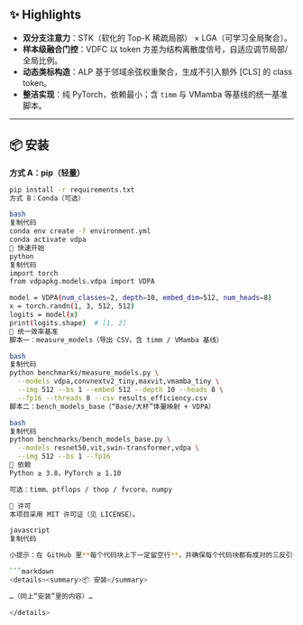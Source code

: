 ## ✨ Highlights
- **双分支注意力**：STK（软化的 Top-K 稀疏局部） × LGA（可学习全局聚合）。
- **样本级融合门控**：VDFC 以 token 方差为结构离散度信号，自适应调节局部/全局比例。
- **动态类标构造**：ALP 基于邻域余弦权重聚合，生成不引入额外 [CLS] 的 class token。
- **整洁实现**：纯 PyTorch，依赖最小；含 `timm` 与 VMamba 等基线的统一基准脚本。

---

## 📦 安装

**方式 A：pip（轻量）**
```bash
pip install -r requirements.txt
方式 B：Conda（可选）

bash
复制代码
conda env create -f environment.yml
conda activate vdpa
🚀 快速开始
python
复制代码
import torch
from vdpapkg.models.vdpa import VDPA

model = VDPA(num_classes=2, depth=10, embed_dim=512, num_heads=8)
x = torch.randn(1, 3, 512, 512)
logits = model(x)
print(logits.shape)  # [1, 2]
🧪 统一效率基准
脚本一：measure_models（导出 CSV，含 timm / VMamba 基线）

bash
复制代码
python benchmarks/measure_models.py \
  --models vdpa,convnextv2_tiny,maxvit,vmamba_tiny \
  --img 512 --bs 1 --embed 512 --depth 10 --heads 8 \
  --fp16 --threads 8 --csv results_efficiency.csv
脚本二：bench_models_base（“Base/大杯”体量映射 + VDPA）

bash
复制代码
python benchmarks/bench_models_base.py \
  --models resnet50,vit,swin-transformer,vdpa \
  --img 512 --bs 1 --fp16
🔧 依赖
Python ≥ 3.8，PyTorch ≥ 1.10

可选：timm、ptflops / thop / fvcore、numpy

📄 许可
本项目采用 MIT 许可证（见 LICENSE）。

javascript
复制代码

小提示：在 GitHub 里**每个代码块上下一定留空行**，并确保每个代码块都有成对的三反引号 ```，否则后续标题会被吞进代码块里看起来像“混在一起”。如果你想更“卡片化”，也可以把每一段包成折叠块：

```markdown
<details><summary>📦 安装</summary>

…（同上“安装”里的内容）…

</details>
